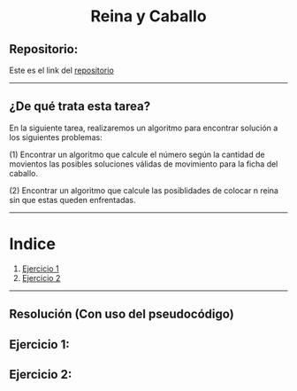<h1 align="center"> Reina y Caballo</h1>

<h2>Repositorio:</h2>

Este es el link del [repositorio](https://github.com/albabernal03/ajedrez2)
***

<h2>¿De qué trata esta tarea?</h2>

En la siguiente tarea, realizaremos un algoritmo para encontrar solución a los siguientes problemas:

(1) Encontrar un algoritmo que calcule el número según la cantidad de movientos las posibles soluciones válidas de movimiento para la ficha del caballo.

(2) Encontrar un algoritmo que calcule las posiblidades de colocar n reina sin que estas queden enfrentadas.

***


# Indice
1. [Ejercicio 1](#id1)
2. [Ejercicio 2](#id2)

***
<h2>Resolución (Con uso del pseudocódigo)</h2>

## Ejercicio 1:<a name="id1"></a>



## Ejercicio 2:<a name="id2"></a>


